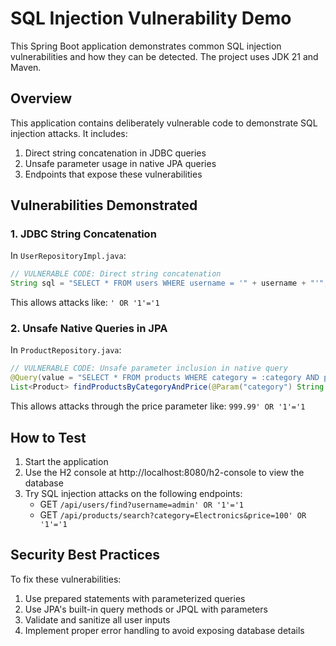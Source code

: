 # SQL Injection Vulnerability Demo

This Spring Boot application demonstrates common SQL injection vulnerabilities and how they can be detected. The project uses JDK 21 and Maven.

## Overview

This application contains deliberately vulnerable code to demonstrate SQL injection attacks. It includes:

1. Direct string concatenation in JDBC queries
2. Unsafe parameter usage in native JPA queries
3. Endpoints that expose these vulnerabilities

## Vulnerabilities Demonstrated

### 1. JDBC String Concatenation

In `UserRepositoryImpl.java`:
```java
// VULNERABLE CODE: Direct string concatenation
String sql = "SELECT * FROM users WHERE username = '" + username + "'";
```

This allows attacks like: `' OR '1'='1`

### 2. Unsafe Native Queries in JPA

In `ProductRepository.java`:
```java
// VULNERABLE CODE: Unsafe parameter inclusion in native query
@Query(value = "SELECT * FROM products WHERE category = :category AND price < :price", nativeQuery = true)
List<Product> findProductsByCategoryAndPrice(@Param("category") String category, @Param("price") String price);
```

This allows attacks through the price parameter like: `999.99' OR '1'='1`

## How to Test

1. Start the application
2. Use the H2 console at http://localhost:8080/h2-console to view the database
3. Try SQL injection attacks on the following endpoints:
   - GET `/api/users/find?username=admin' OR '1'='1`
   - GET `/api/products/search?category=Electronics&price=100' OR '1'='1`

## Security Best Practices

To fix these vulnerabilities:
1. Use prepared statements with parameterized queries
2. Use JPA's built-in query methods or JPQL with parameters
3. Validate and sanitize all user inputs
4. Implement proper error handling to avoid exposing database details